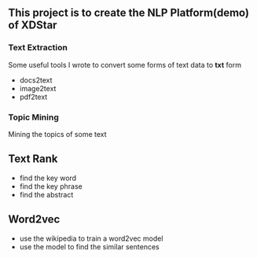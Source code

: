 ## This project is to create the NLP Platform(demo) of XDStar



### Text Extraction
Some useful tools I wrote to convert some forms of text data to **txt** form
- docs2text
- image2text
- pdf2text

### Topic Mining
Mining the topics of some text


## Text Rank
- find the key word
- find the key phrase
- find the abstract

## Word2vec

- use the wikipedia to train a word2vec model
- use the model to find the similar sentences
